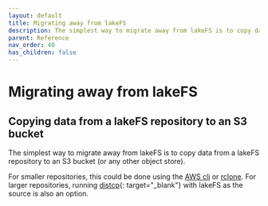 ```yaml
---
layout: default
title: Migrating away from lakeFS
description: The simplest way to migrate away from lakeFS is to copy data from a lakeFS repository to an S3 bucket
parent: Reference
nav_order: 40
has_children: false
---
```


# Migrating away from lakeFS

## Copying data from a lakeFS repository to an S3 bucket

The simplest way to migrate away from lakeFS is to copy data from a lakeFS repository to an S3 bucket
(or any other object store).

For smaller repositories, this could be done using the [AWS cli](../integrations/aws_cli.md) or [rclone](../integrations/rclone.md).
For larger repositories, running [distcp](https://hadoop.apache.org/docs/current/hadoop-distcp/DistCp.html){: target="_blank"} with lakeFS as the source is also an option.


